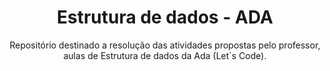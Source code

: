 <h1 align="center">Estrutura de dados - ADA</h1>

<p align="center">Repositório destinado a resolução das atividades propostas pelo professor, aulas de Estrutura de dados da Ada (Let´s Code).</p>
